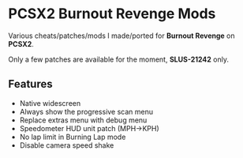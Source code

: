 # PCSX2 Burnout Revenge Mods

Various cheats/patches/mods I made/ported for **Burnout Revenge** on **PCSX2**.

Only a few patches are available for the moment, **SLUS-21242** only.

## Features
- Native widescreen
- Always show the progressive scan menu
- Replace extras menu with debug menu
- Speedometer HUD unit patch (MPH->KPH)
- No lap limit in Burning Lap mode
- Disable camera speed shake

